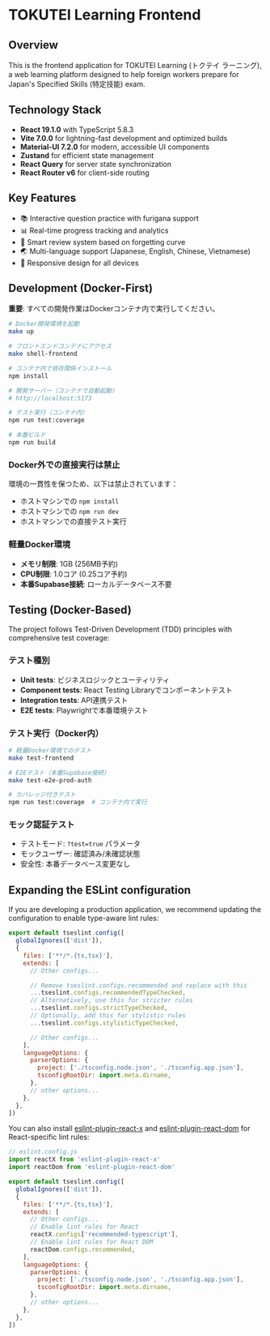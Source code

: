 # TOKUTEI Learning Frontend

## Overview

This is the frontend application for TOKUTEI Learning (トクテイ ラーニング), a web learning platform designed to help foreign workers prepare for Japan's Specified Skills (特定技能) exam.

## Technology Stack

- **React 19.1.0** with TypeScript 5.8.3
- **Vite 7.0.0** for lightning-fast development and optimized builds
- **Material-UI 7.2.0** for modern, accessible UI components
- **Zustand** for efficient state management
- **React Query** for server state synchronization
- **React Router v6** for client-side routing

## Key Features

- 📚 Interactive question practice with furigana support
- 📊 Real-time progress tracking and analytics
- 🎯 Smart review system based on forgetting curve
- 🌏 Multi-language support (Japanese, English, Chinese, Vietnamese)
- 📱 Responsive design for all devices

## Development (Docker-First)

**重要**: すべての開発作業はDockerコンテナ内で実行してください。

```bash
# Docker開発環境を起動
make up

# フロントエンドコンテナにアクセス
make shell-frontend

# コンテナ内で依存関係インストール
npm install

# 開発サーバー（コンテナで自動起動）
# http://localhost:5173

# テスト実行（コンテナ内）
npm run test:coverage

# 本番ビルド
npm run build
```

### Docker外での直接実行は禁止

環境の一貫性を保つため、以下は禁止されています：
- ホストマシンでの `npm install`
- ホストマシンでの `npm run dev`
- ホストマシンでの直接テスト実行

### 軽量Docker環境

- **メモリ制限**: 1GB (256MB予約)
- **CPU制限**: 1.0コア (0.25コア予約)
- **本番Supabase接続**: ローカルデータベース不要

## Testing (Docker-Based)

The project follows Test-Driven Development (TDD) principles with comprehensive test coverage:

### テスト種別
- **Unit tests**: ビジネスロジックとユーティリティ
- **Component tests**: React Testing Libraryでコンポーネントテスト
- **Integration tests**: API連携テスト
- **E2E tests**: Playwrightで本番環境テスト

### テスト実行（Docker内）
```bash
# 軽量Docker環境でのテスト
make test-frontend

# E2Eテスト（本番Supabase接続）
make test-e2e-prod-auth

# カバレッジ付きテスト
npm run test:coverage  # コンテナ内で実行
```

### モック認証テスト
- テストモード: `?test=true` パラメータ
- モックユーザー: 確認済み/未確認状態
- 安全性: 本番データベース変更なし

## Expanding the ESLint configuration

If you are developing a production application, we recommend updating the configuration to enable type-aware lint rules:

```js
export default tseslint.config([
  globalIgnores(['dist']),
  {
    files: ['**/*.{ts,tsx}'],
    extends: [
      // Other configs...

      // Remove tseslint.configs.recommended and replace with this
      ...tseslint.configs.recommendedTypeChecked,
      // Alternatively, use this for stricter rules
      ...tseslint.configs.strictTypeChecked,
      // Optionally, add this for stylistic rules
      ...tseslint.configs.stylisticTypeChecked,

      // Other configs...
    ],
    languageOptions: {
      parserOptions: {
        project: ['./tsconfig.node.json', './tsconfig.app.json'],
        tsconfigRootDir: import.meta.dirname,
      },
      // other options...
    },
  },
])
```

You can also install [eslint-plugin-react-x](https://github.com/Rel1cx/eslint-react/tree/main/packages/plugins/eslint-plugin-react-x) and [eslint-plugin-react-dom](https://github.com/Rel1cx/eslint-react/tree/main/packages/plugins/eslint-plugin-react-dom) for React-specific lint rules:

```js
// eslint.config.js
import reactX from 'eslint-plugin-react-x'
import reactDom from 'eslint-plugin-react-dom'

export default tseslint.config([
  globalIgnores(['dist']),
  {
    files: ['**/*.{ts,tsx}'],
    extends: [
      // Other configs...
      // Enable lint rules for React
      reactX.configs['recommended-typescript'],
      // Enable lint rules for React DOM
      reactDom.configs.recommended,
    ],
    languageOptions: {
      parserOptions: {
        project: ['./tsconfig.node.json', './tsconfig.app.json'],
        tsconfigRootDir: import.meta.dirname,
      },
      // other options...
    },
  },
])
```
